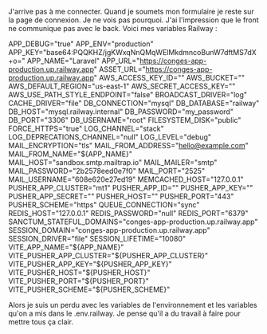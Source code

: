 J'arrive pas à me connecter. Quand je soumets mon formulaire je reste sur la page de connexion. Je ne vois pas pourquoi. J'ai l'impression que le front ne communique pas avec le back. 
Voici mes variables Railway :

APP_DEBUG="true"
APP_ENV="production"
APP_KEY="base64:PQQKHZ/jgKWxqNnQMqWElMkdmncoBunW7dftMS7dX+o="
APP_NAME="Laravel"
APP_URL="https://conges-app-production.up.railway.app"
ASSET_URL="https://conges-app-production.up.railway.app"
AWS_ACCESS_KEY_ID=""
AWS_BUCKET=""
AWS_DEFAULT_REGION="us-east-1"
AWS_SECRET_ACCESS_KEY=""
AWS_USE_PATH_STYLE_ENDPOINT="false"
BROADCAST_DRIVER="log"
CACHE_DRIVER="file"
DB_CONNECTION="mysql"
DB_DATABASE="railway"
DB_HOST="mysql.railway.internal"
DB_PASSWORD="my_password"
DB_PORT="3306"
DB_USERNAME="root"
FILESYSTEM_DISK="public"
FORCE_HTTPS="true"
LOG_CHANNEL="stack"
LOG_DEPRECATIONS_CHANNEL="null"
LOG_LEVEL="debug"
MAIL_ENCRYPTION="tls"
MAIL_FROM_ADDRESS="hello@example.com"
MAIL_FROM_NAME="${APP_NAME}"
MAIL_HOST="sandbox.smtp.mailtrap.io"
MAIL_MAILER="smtp"
MAIL_PASSWORD="2b2578eed0e7f0"
MAIL_PORT="2525"
MAIL_USERNAME="608e620e27ed19"
MEMCACHED_HOST="127.0.0.1"
PUSHER_APP_CLUSTER="mt1"
PUSHER_APP_ID=""
PUSHER_APP_KEY=""
PUSHER_APP_SECRET=""
PUSHER_HOST=""
PUSHER_PORT="443"
PUSHER_SCHEME="https"
QUEUE_CONNECTION="sync"
REDIS_HOST="127.0.0.1"
REDIS_PASSWORD="null"
REDIS_PORT="6379"
SANCTUM_STATEFUL_DOMAINS="conges-app-production.up.railway.app"
SESSION_DOMAIN="conges-app-production.up.railway.app"
SESSION_DRIVER="file"
SESSION_LIFETIME="10080"
VITE_APP_NAME="${APP_NAME}"
VITE_PUSHER_APP_CLUSTER="${PUSHER_APP_CLUSTER}"
VITE_PUSHER_APP_KEY="${PUSHER_APP_KEY}"
VITE_PUSHER_HOST="${PUSHER_HOST}"
VITE_PUSHER_PORT="${PUSHER_PORT}"
VITE_PUSHER_SCHEME="${PUSHER_SCHEME}"

Alors je suis un perdu avec les variables de l'environnement et les variables qu'on a mis dans le .env.railway. Je pense qu'il a du travail à faire pour mettre tous ça clair.